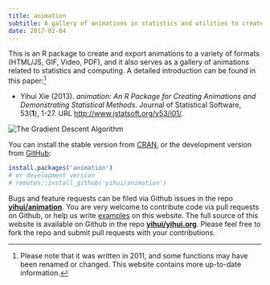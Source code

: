 ```yaml
---
title: animation
subtitle: A gallery of animations in statistics and utilities to create animations
date: 2017-02-04
---
```


This is an R package to create and export animations to a variety of formats
(HTML/JS, GIF, Video, PDF), and it also serves as a gallery of animations
related to statistics and computing. A detailed introduction can be found in
this paper:[^1]

[^1]: Please note that it was written in 2011, and some functions may have been
    renamed or changed. This website contains more up-to-date information.

-   Yihui Xie (2013). *animation: An R Package for Creating Animations and
    Demonstrating Statistical Methods.* Journal of Statistical Software,
    53(**1**), 1-27. URL <http://www.jstatsoft.org/v53/i01/>.

![The Gradient Descent
Algorithm](https://assets.yihui.org/figures/animation/example/grad-desc/demo-a.gif)

You can install the stable version from
[CRAN](https://cran.rstudio.com/package=animation), or the development version
from [GitHub](https://github.com/yihui/animation):

``` r
install.packages('animation')
# or development version
# remotes::install_github('yihui/animation')
```

Bugs and feature requests can be filed via Github issues in the repo
[**yihui/animation**](https://github.com/yihui/animation/issues). You are very
welcome to contribute code via pull requests on Github, or help us write
[examples](/animation/examples/) on this website. The full source of this
website is available on Github in the repo
[**yihui/yihui.org**](https://github.com/yihui/yihui.org). Please feel free to
fork the repo and submit pull requests with your contributions.
